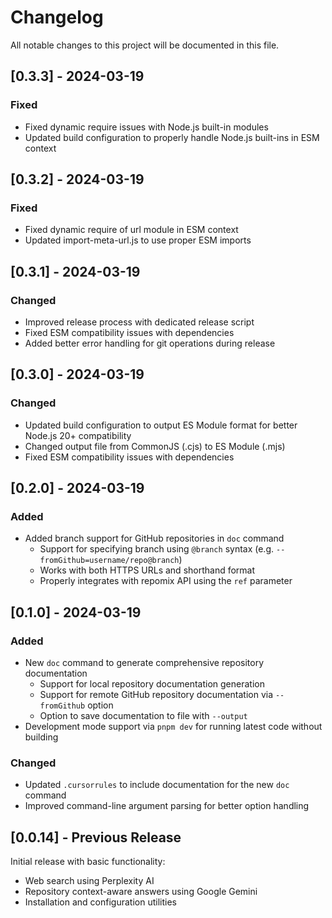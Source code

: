 # Changelog

All notable changes to this project will be documented in this file.

## [0.3.3] - 2024-03-19

### Fixed
- Fixed dynamic require issues with Node.js built-in modules
- Updated build configuration to properly handle Node.js built-ins in ESM context

## [0.3.2] - 2024-03-19

### Fixed
- Fixed dynamic require of url module in ESM context
- Updated import-meta-url.js to use proper ESM imports

## [0.3.1] - 2024-03-19

### Changed
- Improved release process with dedicated release script
- Fixed ESM compatibility issues with dependencies
- Added better error handling for git operations during release

## [0.3.0] - 2024-03-19

### Changed
- Updated build configuration to output ES Module format for better Node.js 20+ compatibility
- Changed output file from CommonJS (.cjs) to ES Module (.mjs)
- Fixed ESM compatibility issues with dependencies

## [0.2.0] - 2024-03-19

### Added
- Added branch support for GitHub repositories in `doc` command
  - Support for specifying branch using `@branch` syntax (e.g. `--fromGithub=username/repo@branch`)
  - Works with both HTTPS URLs and shorthand format
  - Properly integrates with repomix API using the `ref` parameter

## [0.1.0] - 2024-03-19

### Added
- New `doc` command to generate comprehensive repository documentation
  - Support for local repository documentation generation
  - Support for remote GitHub repository documentation via `--fromGithub` option
  - Option to save documentation to file with `--output`
- Development mode support via `pnpm dev` for running latest code without building

### Changed
- Updated `.cursorrules` to include documentation for the new `doc` command
- Improved command-line argument parsing for better option handling

## [0.0.14] - Previous Release

Initial release with basic functionality:
- Web search using Perplexity AI
- Repository context-aware answers using Google Gemini
- Installation and configuration utilities 